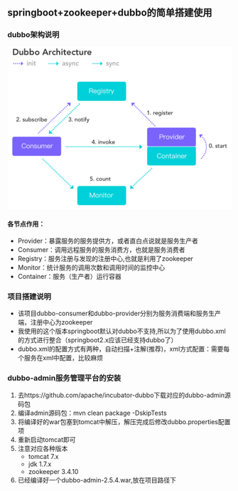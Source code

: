 ## springboot+zookeeper+dubbo的简单搭建使用
### dubbo架构说明
![](https://github.com/xianlongbai/boot_dubbo_zk/blob/master/dubbo%E6%9E%B6%E6%9E%84.png)
#### 各节点作用：
* Provider：暴露服务的服务提供方，或者直白点说就是服务生产者
* Consumer：调用远程服务的服务消费方，也就是服务消费者
* Registry：服务注册与发现的注册中心,也就是利用了zookeeper
* Monitor：统计服务的调用次数和调用时间的监控中心
* Container：服务（生产者）运行容器
### 项目搭建说明
* 该项目dubbo-consumer和dubbo-provider分别为服务消费端和服务生产端，注册中心为zookeeper
* 我使用的这个版本springboot默认对dubbo不支持,所以为了使用dubbo.xml的方式进行整合（springboot2.x应该已经支持dubbo了）
* dubbo.xml的配置方式有两种，自动扫描+注解(推荐)，xml方式配置：需要每个服务在xml中配置，比较麻烦
   

### dubbo-admin服务管理平台的安装
1.	去https://github.com/apache/incubator-dubbo下载对应的dubbo-admin源码包
2.	编译admin源码包：mvn clean package -DskipTests
3.	将编译好的war包塞到tomcat中解压，解压完成后修改dubbo.properties配置项
4.	重新启动tomcat即可
5.  注意对应各种版本
    * tomcat  7.x
    * jdk     1.7.x
    * zookeeper   3.4.10
6.  已经编译好一个dubbo-admin-2.5.4.war,放在项目路径下


